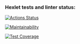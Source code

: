 ### Hexlet tests and linter status:
[![Actions Status](https://github.com/ZuevSN/python-project-50/actions/workflows/hexlet-check.yml/badge.svg)](https://github.com/ZuevSN/python-project-50/actions)

[![Maintainability](https://api.codeclimate.com/v1/badges/1286b339dfc75e2e3a88/maintainability)](https://codeclimate.com/github/ZuevSN/python-project-50/maintainability)

[![Test Coverage](https://api.codeclimate.com/v1/badges/1286b339dfc75e2e3a88/test_coverage)](https://codeclimate.com/github/ZuevSN/python-project-50/test_coverage)
